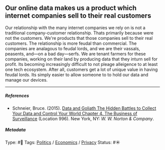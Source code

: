 ## Our online data makes us a product which internet companies sell to their real customers

Our relationship with the many internet companies we rely on is not a traditional company-customer relationship. Thats primarily because were not the customers. We're products that those companies sell to their real customers. The relationship is more feudal than commercial. The companies are analagous to feudal lords, and we are their vassals, peasents, and—on a bad day—serfs. We are tenant farmers for these companies, working on their land by producing data that they inturn sell for profit. Its becoming increasingly difficult to not pleage alleigence to at least one tech ecosystem. After all, customers get a lot of unique value in having feudal lords. Its simply easier to allow someone to to hold our data and manage our devices. 

---

##### References

* Schneier, Bruce. (2015). [Data and Goliath The Hidden Battles to Collect Your Data and Control Your World Chapter 4. The Business of Surveillance](Data%20and%20Goliath%20The%20Hidden%20Battles%20to%20Collect%20Your%20Data%20and%20Control%20Your%20World%20Chapter%204.%20The%20Business%20of%20Surveillance.md) (Location 996).  New York, NY: *W. W. Norton & Company*. 

##### Metadata

Type: #🔴 
Tags: [Politics](Politics.md) / [Economics]() / [Privacy](Privacy.md)
Status: #☀️ 

